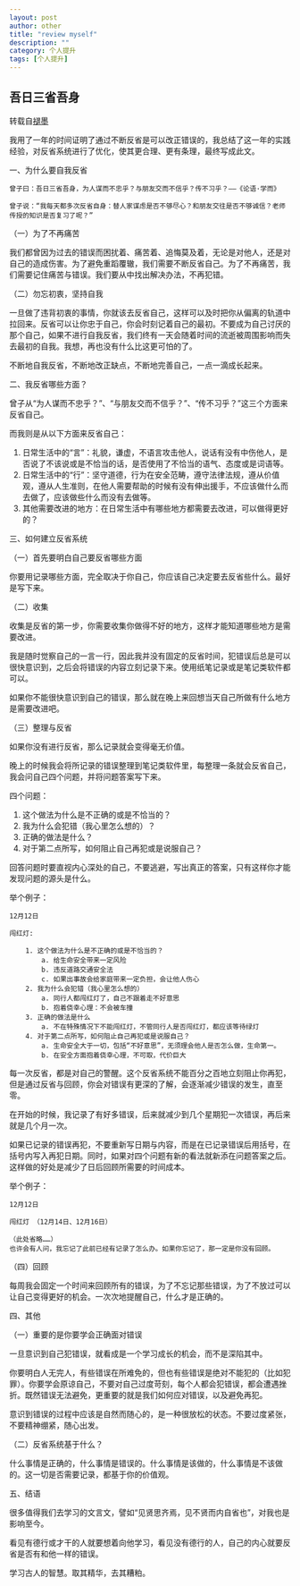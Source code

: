```yaml
---
layout: post
author: other
title: "review myself"
description: ""
category: 个人提升
tags: [个人提升]
---
```

## 吾日三省吾身

转载自[褪墨](http://www.mifengtd.cn/articles/daily-self-reflection-iaidehua.html)

  我用了一年的时间证明了通过不断反省是可以改正错误的，我总结了这一年的实践经验，对反省系统进行了优化，使其更合理、更有条理，最终写成此文。

  一、为什么要自我反省

  	曾子曰：吾日三省吾身，为人谋而不忠乎？与朋友交而不信乎？传不习乎？——《论语·学而》

  	曾子说：“我每天都多次反省自身：替人家谋虑是否不够尽心？和朋友交往是否不够诚信？老师传授的知识是否复习了呢？”

 （一）为了不再痛苦

  我们都曾因为过去的错误而困扰着、痛苦着、追悔莫及着，无论是对他人，还是对自己的造成伤害。为了避免重蹈覆辙，我们需要不断反省自己。为了不再痛苦，我们需要记住痛苦与错误。我们要从中找出解决办法，不再犯错。


 （二）勿忘初衷，坚持自我

  一旦做了违背初衷的事情，你就该去反省自己，这样可以及时把你从偏离的轨道中拉回来。反省可以让你忠于自己，你会时刻记着自己的最初。不要成为自己讨厌的那个自己，如果不进行自我反省，我们终有一天会随着时间的流逝被周围影响而失去最初的自我。我想，再也没有什么比这更可怕的了。

  不断地自我反省，不断地改正缺点，不断地完善自己，一点一滴成长起来。

  二、我反省哪些方面？

  曾子从“为人谋而不忠乎？”、“与朋友交而不信乎？”、“传不习乎？”这三个方面来反省自己。

  而我则是从以下方面来反省自己：

  1. 日常生活中的“言”：礼貌，谦虚，不语言攻击他人，说话有没有中伤他人，是否说了不该说或是不恰当的话，是否使用了不恰当的语气、态度或是词语等。
  2. 日常生活中的“行”：坚守道德，行为在安全范畴，遵守法律法规，遵从价值观，遵从人生准则，在他人需要帮助的时候有没有伸出援手，不应该做什么而去做了，应该做些什么而没有去做等。
  3. 其他需要改进的地方：在日常生活中有哪些地方都需要去改进，可以做得更好的？

  三、如何建立反省系统

  （一）首先要明白自己要反省哪些方面

  你要用记录哪些方面，完全取决于你自己，你应该自己决定要去反省些什么。最好是写下来。

  （二）收集

  收集是反省的第一步，你需要收集你做得不好的地方，这样才能知道哪些地方是需要改进。

  我是随时觉察自己的一言一行，因此我并没有固定的反省时间，犯错误后总是可以很快意识到，之后会将错误的内容立刻记录下来。使用纸笔记录或是笔记类软件都可以。

  如果你不能很快意识到自己的错误，那么就在晚上来回想当天自己所做有什么地方是需要改进吧。

  （三）整理与反省

  如果你没有进行反省，那么记录就会变得毫无价值。

  晚上的时候我会将所记录的错误整理到笔记类软件里，每整理一条就会反省自己，我会问自己四个问题，并将问题答案写下来。

  四个问题：

  1. 这个做法为什么是不正确的或是不恰当的？
  2. 我为什么会犯错（我心里怎么想的）？
  3. 正确的做法是什么？
  4. 对于第二点所写，如何阻止自己再犯或是说服自己？
  
回答问题时要直视内心深处的自己，不要逃避，写出真正的答案，只有这样你才能发现问题的源头是什么。

举个例子：

	12月12日

	闯红灯:	

		1. 这个做法为什么是不正确的或是不恰当的？
			a. 给生命安全带来一定风险
			b. 违反道路交通安全法
			c. 如果出事故会给家庭带来一定负担，会让他人伤心
		2. 我为什么会犯错（我心里怎么想的）
			a. 同行人都闯红灯了，自己不跟着走不好意思
			b. 抱着侥幸心理：不会被车撞
		3. 正确的做法是什么
			a. 不在特殊情况下不能闯红灯，不管同行人是否闯红灯，都应该等待绿灯
		4. 对于第二点所写，如何阻止自己再犯或是说服自己？
			a. 生命安全大于一切，包括“不好意思”，无须理会他人是否怎么做，生命第一。
			b. 在安全方面抱着侥幸心理，不可取，代价巨大

每一次反省，都是对自己的警醒。这个反省系统不能百分之百地立刻阻止你再犯，但是通过反省与回顾，你会对错误有更深的了解，会逐渐减少错误的发生，直至零。

在开始的时候，我记录了有好多错误，后来就减少到几个星期犯一次错误，再后来就是几个月一次。

如果已记录的错误再犯，不要重新写日期与内容，而是在已记录错误后用括号，在括号内写入再犯日期。同时，如果对四个问题有新的看法就新添在问题答案之后。这样做的好处是减少了日后回顾所需要的时间成本。

举个例子：

	12月12日

	闯红灯 （12月14日、12月16日）

	（此处省略……）
	也许会有人问，我忘记了此前已经有记录了怎么办。如果你忘记了，那一定是你没有回顾。

  （四）回顾

  每周我会固定一个时间来回顾所有的错误，为了不忘记那些错误，为了不放过可以让自己变得更好的机会。一次次地提醒自己，什么才是正确的。

  四、其他

  （一）重要的是你要学会正确面对错误

  一旦意识到自己犯错误，就看成是一个学习成长的机会，而不是深陷其中。

  你要明白人无完人，有些错误在所难免的，但也有些错误是绝对不能犯的（比如犯罪）。你要学会原谅自己，不要对自己过度苛刻，每个人都会犯错误，都会遭遇挫折。既然错误无法避免，更重要的就是我们如何应对错误，以及避免再犯。

  意识到错误的过程中应该是自然而随心的，是一种很放松的状态。不要过度紧张，不要精神绷紧，随心出发。

  （二）反省系统基于什么？

  什么事情是正确的，什么事情是错误的。什么事情是该做的，什么事情是不该做的。这一切是否需要记录，都基于你的价值观。

  五、结语

  很多值得我们去学习的文言文，譬如“见贤思齐焉，见不贤而内自省也”，对我也是影响至今。

看见有德行或才干的人就要想着向他学习，看见没有德行的人，自己的内心就要反省是否有和他一样的错误。

学习古人的智慧。取其精华，去其糟粕。
